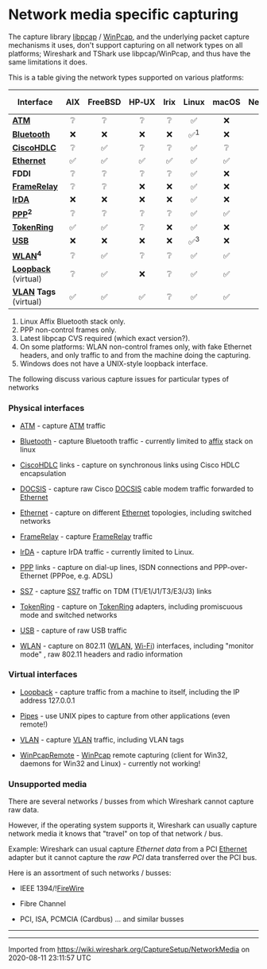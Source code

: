 # Network media specific capturing

The capture library [libpcap](/libpcap) / [WinPcap](/WinPcap), and the underlying packet capture mechanisms it uses, don't support capturing on all network types on all platforms; Wireshark and TShark use libpcap/WinPcap, and thus have the same limitations it does.

This is a table giving the network types supported on various platforms:

| Interface                                        | AIX                | FreeBSD            | HP‑UX              | Irix               | Linux                          | macOS              | NetBSD             | OpenBSD            | Solaris            | Tru64 UNIX         | Windows            |
| ------------------------------------------------ | :----------------: | :----------------: | :----------------: | :----------------: | :----------------------------: | :----------------: | :----------------: | :----------------: | :----------------: | :----------------: | :----------------: |
| **[ATM](/CaptureSetup/ATM)**                     | :grey_question:    | :grey_question:    | :grey_question:    | :grey_question:    | :white_check_mark:             | :x:                | :grey_question:    | :grey_question:    | :white_check_mark: | :grey_question:    | :grey_question:    |
| **[Bluetooth](/CaptureSetup/Bluetooth)**         | :x:                | :x:                | :x:                | :x:                | :white_check_mark:<sup>1</sup> | :x:                | :x:                | :x:                | :x:                | :x:                | :x:                |
| **[CiscoHDLC](/CaptureSetup/CiscoHDLC)**         | :grey_question:    | :white_check_mark: | :grey_question:    | :grey_question:    | :white_check_mark:             | :grey_question:    | :white_check_mark: | :white_check_mark: | :grey_question:    | :grey_question:    | :grey_question:    |
| **[Ethernet](/CaptureSetup/Ethernet)**           | :white_check_mark: | :white_check_mark: | :white_check_mark: | :white_check_mark: | :white_check_mark:             | :white_check_mark: | :white_check_mark: | :white_check_mark: | :white_check_mark: | :white_check_mark: | :white_check_mark: |
| **FDDI**                                         | :grey_question:    | :grey_question:    | :grey_question:    | :grey_question:    | :white_check_mark:             | :x:                | :grey_question:    | :grey_question:    | :white_check_mark: | :grey_question:    | :grey_question:    |
| **[FrameRelay](/CaptureSetup/FrameRelay)**       | :grey_question:    | :grey_question:    | :x:                | :x:                | :white_check_mark:             | :x:                | :grey_question:    | :grey_question:    | :x:                | :x:                | :x:                |
| **[IrDA](/CaptureSetup/IrDA)**                   | :x:                | :x:                | :x:                | :x:                | :white_check_mark:             | :x:                | :x:                | :x:                | :x:                | :x:                | :x:                |
| **[PPP](/CaptureSetup/PPP)<sup>2</sup>**         | :grey_question:    | :grey_question:    | :grey_question:    | :grey_question:    | :white_check_mark:             | :white_check_mark: | :grey_question:    | :grey_question:    | :x:                | :grey_question:    | :white_check_mark: |
| **[TokenRing](/CaptureSetup/TokenRing)**         | :white_check_mark: | :white_check_mark: | :grey_question:    | :x:                | :white_check_mark:             | :x:                | :white_check_mark: | :white_check_mark: | :white_check_mark: | :grey_question:    | :white_check_mark: |
| **[USB](/CaptureSetup/USB)**                     | :x:                | :x:                | :x:                | :x:                | :white_check_mark:<sup>3</sup> | :x:                | :x:                | :x:                | :x:                | :x:                | :x:                |
| **[WLAN](/CaptureSetup/WLAN)<sup>4</sup>**       | :grey_question:    | :white_check_mark: | :grey_question:    | :grey_question:    | :white_check_mark:             | :white_check_mark: | :white_check_mark: | :white_check_mark: | :grey_question:    | :grey_question:    | :white_check_mark: |
| **[Loopback](/CaptureSetup/Loopback)** (virtual) | :grey_question:    | :white_check_mark: | :x:                | :grey_question:    | :white_check_mark:             | :white_check_mark: | :white_check_mark: | :white_check_mark: | :x:                | :white_check_mark: | N/A<sup>5</sup>    |
| **[VLAN](/CaptureSetup/VLAN) Tags** (virtual)    | :white_check_mark: | :white_check_mark: | :white_check_mark: | :grey_question:    | :white_check_mark:             | :white_check_mark: | :white_check_mark: | :white_check_mark: | :white_check_mark: | :white_check_mark: | :white_check_mark: |


1.  Linux Affix Bluetooth stack only.
2.  PPP non-control frames only.
3.  Latest libpcap CVS required (which exact version?).
4.  On some platforms: WLAN non-control frames only, with fake Ethernet headers, and only traffic to and from the machine doing the capturing.
5.  Windows does not have a UNIX-style loopback interface.

The following discuss various capture issues for particular types of networks

### Physical interfaces

  - [ATM](/CaptureSetup/ATM) - capture [ATM](/ATM) traffic

  - [Bluetooth](/CaptureSetup/Bluetooth) - capture Bluetooth traffic - currently limited to [affix](http://affix.sourceforge.net/) stack on linux

  - [CiscoHDLC](/CaptureSetup/CiscoHDLC) links - capture on synchronous links using Cisco HDLC encapsulation

  - [DOCSIS](/CaptureSetup/DOCSIS) - capture raw Cisco [DOCSIS](/DOCSIS) cable modem traffic forwarded to [Ethernet](/Ethernet)

  - [Ethernet](/CaptureSetup/Ethernet) - capture on different [Ethernet](/Ethernet) topologies, including switched networks

  - [FrameRelay](/CaptureSetup/FrameRelay) - capture [FrameRelay](/FrameRelay) traffic

  - [IrDA](/CaptureSetup/IrDA) - capture IrDA traffic - currently limited to Linux.

  - [PPP](/CaptureSetup/PPP) links - capture on dial-up lines, ISDN connections and PPP-over-Ethernet (PPPoe, e.g. ADSL)

  - [SS7](/CaptureSetup/SS7) - capture [SS7](/SS7) traffic on TDM (T1/E1/J1/T3/E3/J3) links

  - [TokenRing](/CaptureSetup/TokenRing) - capture on [TokenRing](/TokenRing) adapters, including promiscuous mode and switched networks

  - [USB](/CaptureSetup/USB) - capture of raw USB traffic

  - [WLAN](/CaptureSetup/WLAN) - capture on 802.11 ([WLAN](/WLAN), [Wi-Fi](/Wi-Fi)) interfaces, including "monitor mode" , raw 802.11 headers and radio information

### Virtual interfaces

  - [Loopback](/CaptureSetup/Loopback) - capture traffic from a machine to itself, including the IP address 127.0.0.1

  - [Pipes](/CaptureSetup/Pipes) - use UNIX pipes to capture from other applications (even remote\!)

  - [VLAN](/CaptureSetup/VLAN) - capture [VLAN](/VLAN) traffic, including VLAN tags

  - [WinPcapRemote](/CaptureSetup/WinPcapRemote) - [WinPcap](/WinPcap) remote capturing (client for Win32, daemons for Win32 and Linux) - currently not working\!

### Unsupported media

There are several networks / busses from which Wireshark cannot capture raw data.

However, if the operating system supports it, Wireshark can usually capture network media it knows that "travel" on top of that network / bus.

Example: Wireshark can usual capture *Ethernet data* from a PCI [Ethernet](/Ethernet) adapter but it cannot capture the *raw PCI* data transferred over the PCI bus.

Here is an assortment of such networks / busses:

  - IEEE 1394/\![FireWire](/FireWire)

  - Fibre Channel

  - PCI, ISA, PCMCIA (Cardbus) ... and similar busses

-----

---

Imported from https://wiki.wireshark.org/CaptureSetup/NetworkMedia on 2020-08-11 23:11:57 UTC
